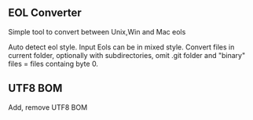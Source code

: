 ## EOL Converter
Simple tool to convert between Unix,Win and Mac eols

Auto detect eol style. Input Eols can be in mixed style.
Convert files in current folder, optionally with subdirectories, omit .git folder and "binary" files = files containg byte 0.
## UTF8 BOM
Add, remove UTF8 BOM
